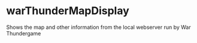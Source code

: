# warThunderMapDisplay
Shows the map and other information from the local webserver run by War Thundergame
